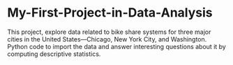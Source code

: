 # My-First-Project-in-Data-Analysis
This project, explore data related to bike share systems for three major cities in the United States—Chicago, New York City, and Washington. Python code to import the data and answer interesting questions about it by computing descriptive statistics. 
